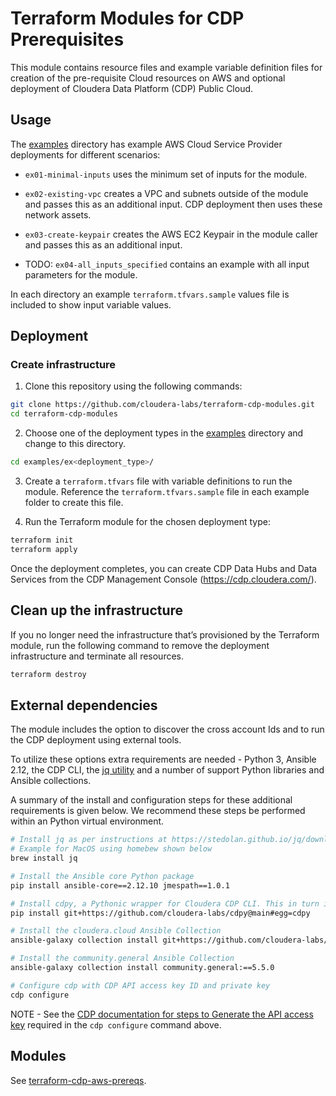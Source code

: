 # Terraform Modules for CDP Prerequisites

This module contains resource files and example variable definition files for creation of the pre-requisite Cloud resources on AWS and optional deployment of Cloudera Data Platform (CDP) Public Cloud.

## Usage

The [examples](./examples) directory has example AWS Cloud Service Provider deployments for different scenarios:

* `ex01-minimal-inputs` uses the minimum set of inputs for the module.

* `ex02-existing-vpc` creates a VPC and subnets outside of the module and passes this as an additional input. CDP deployment then uses these network assets.

* `ex03-create-keypair` creates the AWS EC2 Keypair in the module caller and passes this as an additional input.

* TODO: `ex04-all_inputs_specified` contains an example with all input parameters for the module.

In each directory an example `terraform.tfvars.sample` values file is included to show input variable values.

## Deployment

### Create infrastructure

1. Clone this repository using the following commands:

```bash
git clone https://github.com/cloudera-labs/terraform-cdp-modules.git
cd terraform-cdp-modules
```

2. Choose one of the deployment types in the [examples](./examples) directory and change to this directory.

```bash
cd examples/ex<deployment_type>/
```

3. Create a `terraform.tfvars` file with variable definitions to run the module. Reference the `terraform.tfvars.sample` file in each example folder to create this file.

4. Run the Terraform module for the chosen deployment type:

```bash
terraform init
terraform apply
```

Once the deployment completes, you can create CDP Data Hubs and Data Services from the CDP Management Console (https://cdp.cloudera.com/).

## Clean up the infrastructure

If you no longer need the infrastructure that’s provisioned by the Terraform module, run the following command to remove the deployment infrastructure and terminate all resources.

```bash
terraform destroy
```

## External dependencies

The module includes the option to discover the cross account Ids and to run the CDP deployment using external tools.

To utilize these options extra requirements are needed - Python 3, Ansible 2.12, the CDP CLI, the [jq utility](https://stedolan.github.io/jq/download/) and a number of support Python libraries and Ansible collections.

A summary of the install and configuration steps for these additional requirements is given below.
We recommend these steps be performed within an Python virtual environment.

```bash
# Install jq as per instructions at https://stedolan.github.io/jq/download/
# Example for MacOS using homebew shown below
brew install jq

# Install the Ansible core Python package
pip install ansible-core==2.12.10 jmespath==1.0.1

# Install cdpy, a Pythonic wrapper for Cloudera CDP CLI. This in turn installs the CDP CLI.
pip install git+https://github.com/cloudera-labs/cdpy@main#egg=cdpy

# Install the cloudera.cloud Ansible Collection
ansible-galaxy collection install git+https://github.com/cloudera-labs/cloudera.cloud.git

# Install the community.general Ansible Collection
ansible-galaxy collection install community.general:==5.5.0

# Configure cdp with CDP API access key ID and private key
cdp configure
```

NOTE - See the [CDP documentation for steps to Generate the API access key](https://docs.cloudera.com/cdp-public-cloud/cloud/cli/topics/mc-cli-generating-an-api-access-key.html) required in the `cdp configure` command above.

## Modules

See [terraform-cdp-aws-prereqs](modules/terraform-cdp-aws-pre-reqs/README.md).